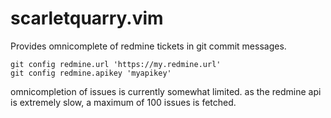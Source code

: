 scarletquarry.vim
=================

Provides omnicomplete of redmine tickets in git commit messages.

```
git config redmine.url 'https://my.redmine.url'
git config redmine.apikey 'myapikey'
```

omnicompletion of issues is currently somewhat limited.
as the redmine api is extremely slow, a maximum of 100 issues is fetched.
